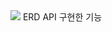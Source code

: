 <img src="https://capsule-render.vercel.app/api?type=모양&color=색상코드&height=높이&section=header&text=빠르게 만나는 소모임 동아리 We - Play &fontSize=10" />
ERD
API
구현한 기능
